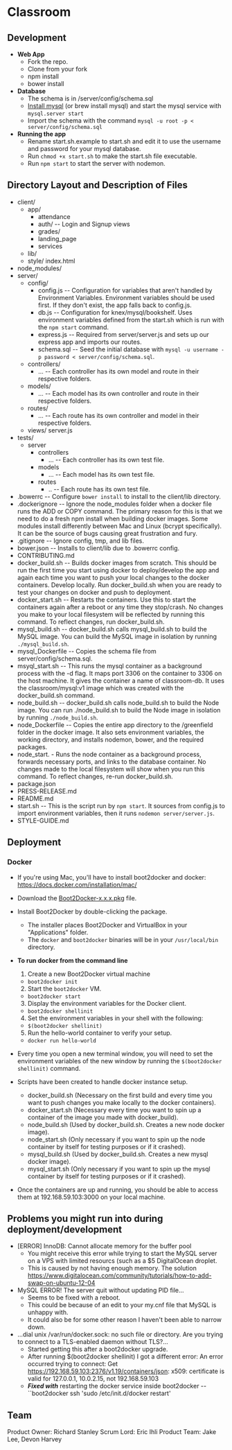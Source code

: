 # Classroom

## Development
- __Web App__
  - Fork the repo.
  - Clone from your fork
  - npm install
  - bower install
- __Database__
  - The schema is in /server/config/schema.sql
  - [Install mysql](https://dev.mysql.com/doc/refman/5.6/en/osx-installation-pkg.html) (or brew install mysql) and start the mysql service with ``mysql.server start``
  - Import the schema with the command ``mysql -u root -p < server/config/schema.sql``
- __Running the app__
  - Rename start.sh.example to start.sh and edit it to use the username and password for your mysql database.
  - Run ``chmod +x start.sh`` to make the start.sh file executable.
  - Run ``npm start`` to start the server with nodemon.


## Directory Layout and Description of Files

- client/
  - app/
    - attendance
    - auth/ -- Login and Signup views
    - grades/ 
    - landing_page
    - services
  - lib/
  - style/
  index.html
- node_modules/
- server/
  - config/
    - config.js -- Configuration for variables that aren't handled by Environment Variables. Environment variables should be used first. If they don't exist, the app falls back to config.js.
    - db.js -- Configuration for knex/mysql/bookshelf. Uses environment variables defined from the start.sh which is run with the ``npm start`` command.
    - express.js -- Required from server/server.js and sets up our express app and imports our routes.
    - schema.sql -- Seed the initial database with ``mysql -u username -p password < server/config/schema.sql``.
  - controllers/
    - ... -- Each controller has its own model and route in their respective folders.
  - models/
    - ... -- Each model has its own controller and route in their respective folders.
  - routes/
    - ... -- Each route has its own controller and model in their respective folders.
  - views/
  server.js
- tests/
  - server
    - controllers
      - ... -- Each controller has its own test file.
    - models
      - ... -- Each model has its own test file.
    - routes
      - .. -- Each route has its own test file.
- .bowerrc -- Configure ``bower install`` to install to the client/lib directory.
- .dockerignore -- Ignore the node_modules folder when a docker file runs the ADD or COPY command. The primary reason for this is that we need to do a fresh npm install when building docker images. Some modules install differently between Mac and Linux (bcrypt specifically). It can be the source of bugs causing great frustration and fury.
- .gitignore -- Ignore config, tmp, and lib files.
- bower.json -- Installs to client/lib due to .bowerrc config.
- CONTRIBUTING.md
- docker_build.sh -- Builds docker images from scratch. This should be run the first time you start using docker to deploy/develop the app and again each time you want to push your local changes to the docker containers. Develop locally. Run docker_build.sh when you are ready to test your changes on docker and push to deployment.
- docker_start.sh -- Restarts the containers. Use this to start the containers again after a reboot or any time they stop/crash. No changes you make to your local filesystem will be reflected by running this command. To reflect changes, run docker_build.sh.
- mysql_build.sh -- docker_build.sh calls mysql_build.sh to build the MySQL image. You can build the MySQL image in isolation by running ``./mysql_build.sh``.
- mysql_Dockerfile -- Copies the schema file from server/config/schema.sql.
- msyql_start.sh -- This runs the mysql container as a background process with the -d flag. It maps port 3306 on the container to 3306 on the host machine. It gives the container a name of classroom-db. It uses the classroom/mysql:v1 image which was created with the docker_build.sh command.
- node_build.sh -- docker_build.sh calls node_build.sh to build the Node image. You can run ./node_build.sh to build the Node image in isolation by running ``./node_build.sh``.
- node_Dockerfile -- Copies the entire app directory to the /greenfield folder in the docker image. It also sets environment variables, the working directory, and installs nodemon, bower, and the required packages.
- node_start. - Runs the node container as a background process, forwards necessary ports, and links to the database container. No changes made to the local filesystem will show when you run this command. To reflect changes, re-run docker_build.sh.
- package.json
- PRESS-RELEASE.md
- README.md
- start.sh -- This is the script run by ``npm start``. It sources from config.js to import environment variables, then it runs ``nodemon server/server.js``.
- STYLE-GUIDE.md

## Deployment

### Docker

- If you're using Mac, you'll have to install boot2docker and docker: https://docs.docker.com/installation/mac/
- Download the [Boot2Docker-x.x.x.pkg](https://github.com/boot2docker/osx-installer/releases/tag/v1.7.0) file.
- Install Boot2Docker by double-clicking the package.
  - The installer places Boot2Docker and VirtualBox in your "Applications" folder.
  - The ``docker`` and ``boot2docker`` binaries will be in your ``/usr/local/bin`` directory.
- __To run docker from the command line__
  1. Create a new Boot2Docker virtual machine
    - ``boot2docker init``
  2. Start the ``boot2docker`` VM.
    - ``boot2docker start``
  3. Display the environment variables for the Docker client.
    - ``boot2docker shellinit``
  4. Set the environment variables in your shell with the following:
    - ``$(boot2docker shellinit)``
  5. Run the hello-world container to verify your setup.
    - ``docker run hello-world``

- Every time you open a new terminal window, you will need to set the environment variables of the new window by running the ``$(boot2docker shellinit)`` command.
- Scripts have been created to handle docker instance setup.
  - docker_build.sh (Necessary on the first build and every time you want to push changes you make locally to the docker containers).
  - docker_start.sh (Necessary every time you want to spin up a container of the image you made with docker_build).
  - node_build.sh (Used by docker_build.sh. Creates a new node docker image).
  - node_start.sh (Only necessary if you want to spin up the node container by itself for testing purposes or if it crashed).
  - mysql_build.sh (Used by docker_build.sh. Creates a new mysql docker image).
  - mysql_start.sh (Only necessary if you want to spin up the mysql container by itself for testing purposes or if it crashed).
- Once the containers are up and running, you should be able to access them at 192.168.59.103:3000 on your local machine.

## Problems you might run into during deployment/development
- [ERROR] InnoDB: Cannot allocate memory for the buffer pool
  - You might receive this error while trying to start the MySQL server on a VPS with limited resourcs (such as a $5 DigitalOcean droplet.
  - This is caused by not having enough memory. The solution https://www.digitalocean.com/community/tutorials/how-to-add-swap-on-ubuntu-12-04
- MySQL ERROR! The server quit without updating PID file...
  - Seems to be fixed with a reboot.
  - This could be because of an edit to your my.cnf file that MySQL is unhappy with.
  - It could also be for some other reason I haven't been able to narrow down.
- ...dial unix /var/run/docker.sock: no such file or directory. Are you trying to connect to a TLS-enabled daemon without TLS?...
  - Started getting this after a boot2docker upgrade.
  - After running $(boot2docker shellinit) I got a different error: An error occurred trying to connect: Get https://192.168.59.103:2376/v1.19/containers/json: x509: certificate is valid for 127.0.0.1, 10.0.2.15, not 192.168.59.103
  - __*Fixed with*__ restarting the docker service inside boot2docker -- ``boot2docker ssh 'sudo /etc/init.d/docker restart'


## Team

Product Owner: Richard Stanley
Scrum Lord: Eric Ihli
Product Team: Jake Lee, Devon Harvey
